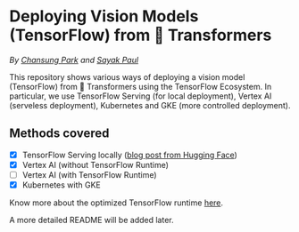# Deploying Vision Models (TensorFlow) from 🤗 Transformers

_By [Chansung Park](https://github.com/deep-diver) and [Sayak Paul](https://github.com/sayakpaul)_

This repository shows various ways of deploying a vision model (TensorFlow) from 🤗 Transformers using the TensorFlow Ecosystem. In particular, we use TensorFlow Serving (for local deployment), Vertex AI (serveless deployment), Kubernetes and GKE (more controlled deployment).

## Methods covered

- [x] TensorFlow Serving locally ([blog post from Hugging Face](https://huggingface.co/blog/tf-serving-vision))
- [x] Vertex AI (without TensorFlow Runtime)
- [ ] Vertex AI (with TensorFlow Runtime)
- [x] Kubernetes with GKE

Know more about the optimized TensorFlow runtime [here](https://cloud.google.com/vertex-ai/docs/predictions/optimized-tensorflow-runtime).

A more detailed README will be added later. 


